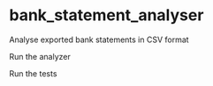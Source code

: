 # bank_statement_analyser
Analyse exported bank statements in CSV format

Run the analyzer

Run the tests